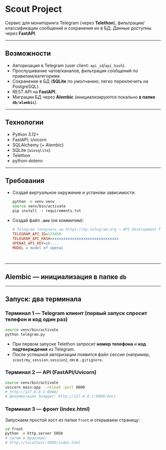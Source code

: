 # Scout Project

Сервис для мониторинга Telegram (через **Telethon**), фильтрации/классификации сообщений и сохранения их в БД. Данные доступны через **FastAPI**.

---

## Возможности
- Авторизация в Telegram (user client: `api_id`/`api_hash`).
- Прослушивание чатов/каналов, фильтрация сообщений по правилам/категориям.
- Сохранение в БД (**SQLite** по умолчанию; легко переключить на PostgreSQL).
- REST API на **FastAPI**.
- Миграции БД через **Alembic** (инициализируются локально **в папке `db/alembic`**).

---

## Технологии
- Python 3.12+
- FastAPI, Uvicorn
- SQLAlchemy (+ Alembic)
- SQLite (`aiosqlite`) 
- Telethon
- python-dotenv

---

## Требования
- Создай виртуальное окружение и установи зависимости:
  ```bash
  python -m venv venv
  source venv/bin/activate           
  pip install -r requirements.txt    
  ```

- Создай файл **`.env`** (не коммитим):
  ```ini
  # Telegram (получить на https://my.telegram.org → API Development Tools)
  TELEGRAM_API_ID=123456
  TELEGRAM_API_HASH=xxxxxxxxxxxxxxxxxxxxxxxxxxxxxx
  OPENAI_API_KEY=sk-...
  MODEL = model of openai

 


  ```



---

## Alembic — инициализация **в папке `db`**



---

## Запуск: два терминала

### Терминал 1 — **Telegram клиент** (первый запуск спросит телефон и код один раз)
```bash
source venv/bin/activate
python telegram.py
```
- При первом запуске Telethon запросит **номер телефона** и **код подтверждения** из Telegram.
- После успешной авторизации появится файл сессии (например, `scout/my_session.session`), он в `.gitignore`.

### Терминал 2 — **API (FastAPI/Uvicorn)**
```bash
source venv/bin/activate
uvicorn main:app --reload -port 8000
# http://127.0.0.1:8000/
# Документация Swagger: http://127.0.0.1:8000/docs
```


### Терминал 3 — фронт (index.html)

Запускаем простой  хост из папки `front` и открываем страницу:

```bash
cd front
python -m http.server 5050   
# затем в браузере:
# http://localhost:5050/index.html
